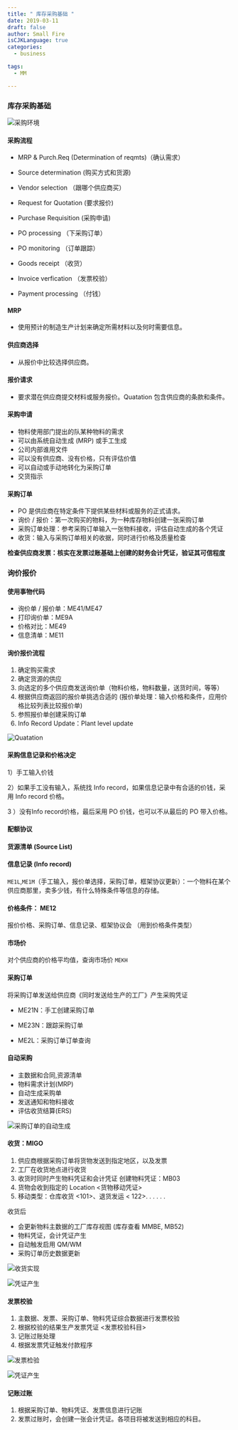 ```yaml
---
title: " 库存采购基础 "
date: 2019-03-11
draft: false
author: Small Fire
isCJKLanguage: true
categories: 
  - business

tags: 
  - MM

---
```


### 库存采购基础  ###

![采购环境](/images/MM/Buy.png)

#### 采购流程  ####
- MRP & Purch.Req (Determination of reqmts)（确认需求）

 - Source determination (购买方式和货源)
 - Vendor selection （跟哪个供应商买）
 - Request for Quotation (要求报价)
 - Purchase Requisition (采购申请)
 - PO processing （下采购订单）
 - PO monitoring （订单跟踪）
 - Goods receipt （收货）
 - Invoice verfication （发票校验）
 - Payment processing （付钱）

#### MRP

 - 使用预计的制造生产计划来确定所需材料以及何时需要信息。

#### 供应商选择

 - 从报价中比较选择供应商。

#### 报价请求

 - 要求潜在供应商提交材料或服务报价。Quatation 包含供应商的条款和条件。

#### 采购申请

- 物料使用部门提出的队某种物料的需求
- 可以由系统自动生成 (MRP) 或手工生成
-  公司内部谁用文件
- 可以没有供应商、没有价格，只有评估价值
- 可以自动或手动地转化为采购订单
- 交货指示

#### 采购订单

- PO 是供应商在特定条件下提供某些材料或服务的正式请求。
- 询价 / 报价：第一次购买的物料，为一种库存物料创建一张采购订单
- 采购订单处理：参考采购订单输入一张物料接收，评估自动生成的各个凭证
- 收货：输入与采购订单相关的收据，同时进行价格及质量检查

**检查供应商发票：核实在发票过账基础上创建的财务会计凭证，验证其可信程度**

### 询价报价 ###

#### 使用事物代码

 - 询价单 / 报价单：ME41/ME47 
 - 打印询价单：ME9A 
 - 价格对比：ME49 
 - 信息清单：ME11

#### 询价报价流程

1. 确定购买需求
2. 确定货源的供应
3. 向选定的多个供应商发送询价单（物料价格，物料数量，送货时间，等等）
4. 根据供应商返回的报价单挑选合适的 (报价单处理：输入价格和条件，应用价格比较列表比较报价单)
5. 参照报价单创建采购订单
6. Info Record Update：Plant level update

![Quatation](/images/MM/Purchasing/Quotation.png)

#### 采购信息记录和价格决定

1）手工输入价钱

2）如果手工没有输入，系统找 Info record，如果信息记录中有合适的价钱，采用 Info record 价格。

3 ）没有Info record价格，最后采用 PO 价钱，也可以不从最后的 PO 带入价格。

#### 配额协议

#### 货源清单 (Source List)

#### 信息记录 (Info record)

`ME1L`,`ME1M`（手工输入，报价单选择，采购订单，框架协议更新）：一个物料在某个供应商那里，卖多少钱，有什么特殊条件等信息的存储。

#### 价格条件： ME12

报价价格、采购订单、信息记录、框架协议会 （用到价格条件类型）

#### 市场价

对个供应商的价格平均值，查询市场价 `MEKH`

#### 采购订单

将采购订单发送给供应商《同时发送给生产的工厂》产生采购凭证

- ME21N：手工创建采购订单


- ME23N：跟踪采购订单


- ME2L：采购订单订单查询


#### 自动采购

 - 主数据和合同,资源清单
 - 物料需求计划(MRP)
 - 自动生成采购单
 - 发送通知和物料接收
 - 评估收货结算(ERS)

![采购订单的自动生成](/images/MM/PRecord.png)

#### 收货：MIGO

1. 供应商根据采购订单将货物发送到指定地区，以及发票
2. 工厂在收货地点进行收货
3. 收货时同时产生物料凭证和会计凭证 创建物料凭证：MB03
4. 货物会收到指定的 Location <货物移动凭证>
5. 移动类型：仓库收货 <101>、退货发运 < 122>. . . . . .

收货后

 - 会更新物料主数据的工厂库存视图 (库存查看 MMBE, MB52)
 - 物料凭证，会计凭证产生
 - 自动触发启用 QM/WM
 - 采购订单历史数据更新

![收货实现](/images/MM/GR.png)

![凭证产生](/images/MM/proof.png)

#### 发票校验

1. 主数据、发票、采购订单、物料凭证综合数据进行发票校验
2. 根据校验的结果生产发票凭证 <发票校验科目>
3. 记账过账处理
4. 根据发票凭证触发付款程序

![发票检验](/images/MM/invoice1.png)

![凭证产生](/images/MM/invoice2.png)

#### 记账过账

1. 根据采购订单、物料凭证、发票信息进行记账
2. 发票过账时，会创建一张会计凭证。各项目将被发送到相应的科目。

